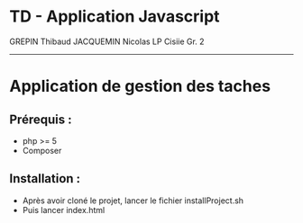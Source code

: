 # TD - Application Javascript

GREPIN Thibaud
JACQUEMIN Nicolas
LP Cisiie Gr. 2
________________________________________
# Application de gestion des taches

## Prérequis :
* php >= 5
* Composer

## Installation :
* Après avoir cloné le projet, lancer le fichier installProject.sh
* Puis lancer index.html
